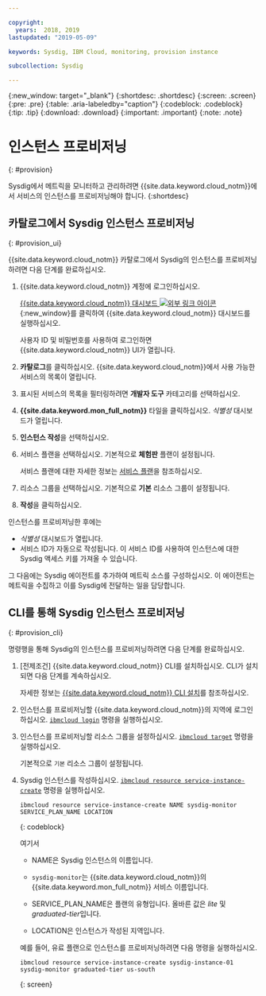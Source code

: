```yaml
---

copyright:
  years:  2018, 2019
lastupdated: "2019-05-09"

keywords: Sysdig, IBM Cloud, monitoring, provision instance

subcollection: Sysdig

---
```


{:new_window: target="_blank"}
{:shortdesc: .shortdesc}
{:screen: .screen}
{:pre: .pre}
{:table: .aria-labeledby="caption"}
{:codeblock: .codeblock}
{:tip: .tip}
{:download: .download}
{:important: .important}
{:note: .note}

# 인스턴스 프로비저닝
{: #provision}

Sysdig에서 메트릭을 모니터하고 관리하려면 {{site.data.keyword.cloud_notm}}에서 서비스의 인스턴스를 프로비저닝해야 합니다.
{:shortdesc}


## 카탈로그에서 Sysdig 인스턴스 프로비저닝
{: #provision_ui}

{{site.data.keyword.cloud_notm}} 카탈로그에서 Sysdig의 인스턴스를 프로비저닝하려면 다음 단계를 완료하십시오.

1. {{site.data.keyword.cloud_notm}} 계정에 로그인하십시오.

    [{{site.data.keyword.cloud_notm}} 대시보드 ![외부 링크 아이콘](../../icons/launch-glyph.svg "외부 링크 아이콘")](https://cloud.ibm.com/login){:new_window}를 클릭하여 {{site.data.keyword.cloud_notm}} 대시보드를 실행하십시오.

	사용자 ID 및 비밀번호를 사용하여 로그인하면 {{site.data.keyword.cloud_notm}} UI가 열립니다.

2. **카탈로그**를 클릭하십시오. {{site.data.keyword.cloud_notm}}에서 사용 가능한 서비스의 목록이 열립니다.

3. 표시된 서비스의 목록을 필터링하려면 **개발자 도구** 카테고리를 선택하십시오.

4. **{{site.data.keyword.mon_full_notm}}** 타일을 클릭하십시오. *식별성* 대시보드가 열립니다.

5. **인스턴스 작성**을 선택하십시오. 

6. 서비스 플랜을 선택하십시오. 기본적으로 **체험판** 플랜이 설정됩니다.

    서비스 플랜에 대한 자세한 정보는 [서비스 플랜](/docs/services/Monitoring-with-Sysdig?topic=Sysdig-pricing_plans#pricing_plans)을 참조하십시오.

7. 리소스 그룹을 선택하십시오. 기본적으로 **기본** 리소스 그룹이 설정됩니다.

8. **작성**을 클릭하십시오.

인스턴스를 프로비저닝한 후에는 

* *식별성* 대시보드가 열립니다. 
* 서비스 ID가 자동으로 작성됩니다. 이 서비스 ID를 사용하여 인스턴스에 대한 Sysdig 액세스 키를 가져올 수 있습니다.

그 다음에는 Sysdig 에이전트를 추가하여 메트릭 소스를 구성하십시오. 이 에이전트는 메트릭을 수집하고 이를 Sysdig에 전달하는 일을 담당합니다. 



## CLI를 통해 Sysdig 인스턴스 프로비저닝
{: #provision_cli}

명령행을 통해 Sysdig의 인스턴스를 프로비저닝하려면 다음 단계를 완료하십시오.

1. [전제조건] {{site.data.keyword.cloud_notm}} CLI를 설치하십시오. CLI가 설치되면 다음 단계를 계속하십시오.

   자세한 정보는 [{{site.data.keyword.cloud_notm}} CLI 설치](/docs/cli?topic=cloud-cli-ibmcloud-cli#ibmcloud-cli)를 참조하십시오.

2. 인스턴스를 프로비저닝할 {{site.data.keyword.cloud_notm}}의 지역에 로그인하십시오. [`ibmcloud login`](/docs/cli/reference/ibmcloud/bx_cli.html#ibmcloud_login) 명령을 실행하십시오.

3. 인스턴스를 프로비저닝할 리소스 그룹을 설정하십시오. [`ibmcloud target`](/docs/cli/reference/ibmcloud/bx_cli.html#ibmcloud_target) 명령을 실행하십시오.

    기본적으로 `기본` 리소스 그룹이 설정됩니다.

4. Sysdig 인스턴스를 작성하십시오. [`ibmcloud resource service-instance-create`](/docs/cli/reference/ibmcloud/cli_resource_group.html#ibmcloud_resource_service_instance_create) 명령을 실행하십시오.

    ```
    ibmcloud resource service-instance-create NAME sysdig-monitor SERVICE_PLAN_NAME LOCATION
    ```
    {: codeblock}

    여기서

    * NAME은 Sysdig 인스턴스의 이름입니다.
    
    * `sysdig-monitor`는 {{site.data.keyword.cloud_notm}}의 {{site.data.keyword.mon_full_notm}} 서비스 이름입니다.
    
    * SERVICE_PLAN_NAME은 플랜의 유형입니다. 올바른 값은 *lite* 및 *graduated-tier*입니다.
    
    * LOCATION은 인스턴스가 작성된 지역입니다.

    예를 들어, 유료 플랜으로 인스턴스를 프로비저닝하려면 다음 명령을 실행하십시오.

    ```
    ibmcloud resource service-instance-create sysdig-instance-01 sysdig-monitor graduated-tier us-south
    ```
    {: screen}

